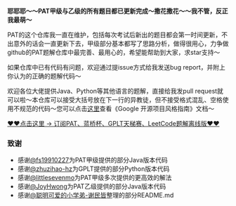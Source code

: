 **耶耶耶～～PAT甲级与乙级的所有题目都已更新完成～撒花撒花～～我不管，反正我最萌～**



PAT的这个仓库我一直在维护，包括每次考试后新出的题目都会第一时间更新，不出意外的话会一直更新下去，甲级部分基本都写了思路分析，做得很用心，力争做github的PAT题解仓库中最完善、最用心的，希望能帮助到大家，求star支持～

如果仓库中已有代码有问题，欢迎通过提issue方式给我发送bug report，并附上你认为的正确的题解代码～

欢迎各位大佬提供Java、Python等其他语言的题解，直接给我发pull request就可以啦～本仓库可以接受大括号放在下一行的异教徒，但不接受格式混乱、空格使用不规范的代码～您可以点击[这里](https://zh-google-styleguide.readthedocs.io/en/latest/)查看《Google 开源项目风格指南》文档～

[❤❤点击这里 -> 订阅PAT、蓝桥杯、GPLT天梯赛、LeetCode题解离线版❤❤ ](https://www.liuchuo.net/888-8)



### 致谢

- 感谢[@fs19910227](https://github.com/fs19910227)为PAT甲级提供的部分Java版本代码
- 感谢[@zhuzihao-hz](https://github.com/zhuzihao-hz)为GPLT提供的部分Python版本代码
- 感谢[@littlesevenmo](https://github.com/littlesevenmo)为PAT甲级多次提供的更高效的解法
- 感谢[@JoyHwong](https://github.com/JoyHwong)为PAT乙级提供的部分Java版本代码
- 感谢[@聪明可爱的小学弟-谢民皆](https://github.com/xminjie)整理的部分README.md

